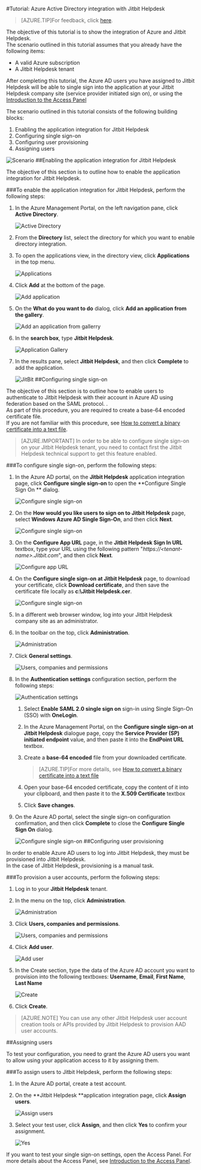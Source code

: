 <properties 
    pageTitle="Tutorial: Azure Active Directory integration with Jitbit Helpdesk | Windows Azure" 
    description="Learn how to use Jitbit Helpdesk with Azure Active Directory to enable single sign-on, automated provisioning, and more!" 
    services="active-directory" 
    authors="MarkusVi"  
    documentationCenter="na" 
    manager="stevenpo"/>
<tags
	ms.service="active-directory"
	ms.date="10/22/2015"
	wacn.date=""/>

#Tutorial: Azure Active Directory integration with Jitbit Helpdesk
<!-- keep by customization: begin -->
>[AZURE.TIP]For feedback, click [here](http://go.microsoft.com/fwlink/?LinkId=524767).
<!-- keep by customization: end -->
  
The objective of this tutorial is to show the integration of Azure and Jitbit Helpdesk.  
The scenario outlined in this tutorial assumes that you already have the following items:

-   A valid Azure subscription
-   A Jitbit Helpdesk tenant
  
After completing this tutorial, the Azure AD users you have assigned to Jitbit Helpdesk will be able to single sign into the application at your Jitbit Helpdesk company site (service provider initiated sign on), or using the [Introduction to the Access <!-- deleted by customization Panel](/documentation/articles/active-directory-saas-access-panel-introduction). --><!-- keep by customization: begin --> Panel](https://msdn.microsoft.com/zh-cn/library/dn308586) <!-- keep by customization: end -->
  
The scenario outlined in this tutorial consists of the following building blocks:

1.  Enabling the application integration for Jitbit Helpdesk
2.  Configuring single sign-on
3.  Configuring user provisioning
4.  Assigning users

![Scenario](./media/active-directory-saas-jitbit-helpdesk-tutorial/IC777676.png "Scenario")
##Enabling the application integration for Jitbit Helpdesk
  
The objective of this section is to outline how to enable the application integration for Jitbit Helpdesk.

###To enable the application integration for Jitbit Helpdesk, perform the following steps:

1.  In the Azure Management Portal, on the left navigation pane, click **Active Directory**.

    ![Active Directory](./media/active-directory-saas-jitbit-helpdesk-tutorial/IC700993.png "Active Directory")

2.  From the **Directory** list, select the directory for which you want to enable directory integration.

3.  To open the applications view, in the directory view, click **Applications** in the top menu.

    ![Applications](./media/active-directory-saas-jitbit-helpdesk-tutorial/IC700994.png "Applications")

4.  Click **Add** at the bottom of the page.

    ![Add application](./media/active-directory-saas-jitbit-helpdesk-tutorial/IC749321.png "Add application")

5.  On the **What do you want to do** dialog, click **Add an application from the gallery**.

    ![Add an application from gallerry](./media/active-directory-saas-jitbit-helpdesk-tutorial/IC749322.png "Add an application from gallerry")

6.  In the **search box**, type **Jitbit Helpdesk**.

    ![Application Gallery](./media/active-directory-saas-jitbit-helpdesk-tutorial/IC777677.png "Application Gallery")

7.  In the results pane, select **Jitbit Helpdesk**, and then click **Complete** to add the application.

    ![JitBit](./media/active-directory-saas-jitbit-helpdesk-tutorial/IC781008.png "JitBit")
##Configuring single sign-on
  
The objective of this section is to outline how to enable users to authenticate to Jitbit Helpdesk with their account in Azure AD using federation based on the SAML protocol. .  
As part of this procedure, you are required to create a base-64 encoded certificate file.  
If you are not familiar with this procedure, see [How to convert a binary certificate into a text file](http://youtu.be/PlgrzUZ-Y1o).

>[AZURE.IMPORTANT] In order to be able to configure single sign-on on your Jitbit Helpdesk tenant, you need to contact first the Jitbit Helpdesk technical support to get this feature enabled.

###To configure single sign-on, perform the following steps:

1.  In the Azure AD portal, on the **Jitbit Helpdesk** application integration page, click **Configure single sign-on** to open the **Configure Single Sign On ** dialog.

    ![Configure single sign-on](./media/active-directory-saas-jitbit-helpdesk-tutorial/IC777678.png "Configure single sign-on")

2.  On the **How would you like users to sign on to Jitbit Helpdesk** page, select **Windows Azure AD Single Sign-On**, and then click **Next**.

    ![Configure single sign-on](./media/active-directory-saas-jitbit-helpdesk-tutorial/IC777679.png "Configure single sign-on")

3.  On the **Configure App URL** page, in the **Jitbit Helpdesk Sign In URL** textbox, type your URL using the following pattern "*https://\<tenant-name\>.Jitbit.com*", and then click **Next**.

    ![Configure app URL](./media/active-directory-saas-jitbit-helpdesk-tutorial/IC777528.png "Configure app URL")

4.  On the **Configure single sign-on at Jitbit Helpdesk** page, to download your certificate, click **Download certificate**, and then save the certificate file locally as **c:\\Jitbit Helpdesk.cer**.

    ![Configure single sign-on](./media/active-directory-saas-jitbit-helpdesk-tutorial/IC777680.png "Configure single sign-on")

5.  In a different web browser window, log into your Jitbit Helpdesk company site as an administrator.

6.  In the toolbar on the top, click **Administration**.

    ![Administration](./media/active-directory-saas-jitbit-helpdesk-tutorial/IC777681.png "Administration")

7.  Click **General settings**.

    ![Users, companies and permissions](./media/active-directory-saas-jitbit-helpdesk-tutorial/IC777682.png "Users, companies and permissions")

8.  In the **Authentication settings** configuration section, perform the following steps:

    ![Authentication settings](./media/active-directory-saas-jitbit-helpdesk-tutorial/IC777683.png "Authentication settings")

    1.  Select **Enable SAML 2.0 single sign on** sign-in using Single Sign-On (SSO) with **OneLogin**.
    2.  In the Azure Management Portal, on the **Configure single sign-on at Jitbit Helpdesk** dialogue page, copy the **Service Provider (SP) initiated endpoint** value, and then paste it into the **EndPoint URL** textbox.
    3.  Create a **base-64 encoded** file from your downloaded certificate.
        
		>[AZURE.TIP]For more details, see [How to convert a binary certificate into a text file](http://youtu.be/PlgrzUZ-Y1o)

    4.  Open your base-64 encoded certificate, copy the content of it into your clipboard, and then paste it to the **X.509 Certificate** textbox
    5.  Click **Save changes**.

9.  On the Azure AD portal, select the single sign-on configuration confirmation, and then click **Complete** to close the **Configure Single Sign On** dialog.

    ![Configure single sign-on](./media/active-directory-saas-jitbit-helpdesk-tutorial/IC777684.png "Configure single sign-on")
##Configuring user provisioning
  
In order to enable Azure AD users to log into Jitbit Helpdesk, they must be provisioned into Jitbit Helpdesk.  
In the case of Jitbit Helpdesk, provisioning is a manual task.

###To provision a user accounts, perform the following steps:

1.  Log in to your **Jitbit Helpdesk** tenant.

2.  In the menu on the top, click **Administration**.

    ![Administration](./media/active-directory-saas-jitbit-helpdesk-tutorial/IC777681.png "Administration")

3.  Click **Users, companies and permissions**.

    ![Users, companies and permissions](./media/active-directory-saas-jitbit-helpdesk-tutorial/IC777682.png "Users, companies and permissions")

4.  Click **Add user**.

    ![Add user](./media/active-directory-saas-jitbit-helpdesk-tutorial/IC777685.png "Add user")

5.  In the Create section, type the data of the Azure AD account you want to provision into the following textboxes: **Username**, **Email**, **First Name**, **Last Name**

    ![Create](./media/active-directory-saas-jitbit-helpdesk-tutorial/IC777686.png "Create")

6.  Click **Create**.

>[AZURE.NOTE] You can use any other Jitbit Helpdesk user account creation tools or APIs provided by Jitbit Helpdesk to provision AAD user accounts.

##Assigning users
  
To test your configuration, you need to grant the Azure AD users you want to allow using your application access to it by assigning them.

###To assign users to Jitbit Helpdesk, perform the following steps:

1.  In the Azure AD portal, create a test account.

2.  On the **Jitbit Helpdesk **application integration page, click **Assign users**.

    ![Assign users](./media/active-directory-saas-jitbit-helpdesk-tutorial/IC777687.png "Assign users")

3.  Select your test user, click **Assign**, and then click **Yes** to confirm your assignment.

    ![Yes](./media/active-directory-saas-jitbit-helpdesk-tutorial/IC767830.png "Yes")
  
If you want to test your single sign-on settings, open the Access Panel. For more details about the Access Panel, see [Introduction to the Access Panel](/documentation/articles/active-directory-saas-access-panel-introduction).